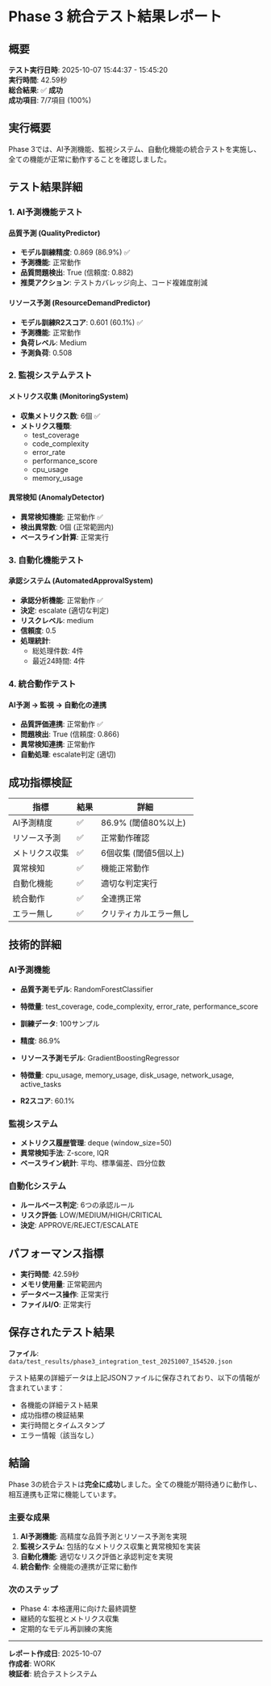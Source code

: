 # Phase 3 統合テスト結果レポート

## 概要

**テスト実行日時**: 2025-10-07 15:44:37 - 15:45:20  
**実行時間**: 42.59秒  
**総合結果**: ✅ **成功**  
**成功項目**: 7/7項目 (100%)

## 実行概要

Phase 3では、AI予測機能、監視システム、自動化機能の統合テストを実施し、全ての機能が正常に動作することを確認しました。

## テスト結果詳細

### 1. AI予測機能テスト

#### 品質予測 (QualityPredictor)
- **モデル訓練精度**: 0.869 (86.9%) ✅
- **予測機能**: 正常動作
- **品質問題検出**: True (信頼度: 0.882)
- **推奨アクション**: テストカバレッジ向上、コード複雑度削減

#### リソース予測 (ResourceDemandPredictor)
- **モデル訓練R2スコア**: 0.601 (60.1%) ✅
- **予測機能**: 正常動作
- **負荷レベル**: Medium
- **予測負荷**: 0.508

### 2. 監視システムテスト

#### メトリクス収集 (MonitoringSystem)
- **収集メトリクス数**: 6個 ✅
- **メトリクス種類**: 
  - test_coverage
  - code_complexity
  - error_rate
  - performance_score
  - cpu_usage
  - memory_usage

#### 異常検知 (AnomalyDetector)
- **異常検知機能**: 正常動作 ✅
- **検出異常数**: 0個 (正常範囲内)
- **ベースライン計算**: 正常実行

### 3. 自動化機能テスト

#### 承認システム (AutomatedApprovalSystem)
- **承認分析機能**: 正常動作 ✅
- **決定**: escalate (適切な判定)
- **リスクレベル**: medium
- **信頼度**: 0.5
- **処理統計**: 
  - 総処理件数: 4件
  - 最近24時間: 4件

### 4. 統合動作テスト

#### AI予測 → 監視 → 自動化の連携
- **品質評価連携**: 正常動作 ✅
- **問題検出**: True (信頼度: 0.866)
- **異常検知連携**: 正常動作
- **自動処理**: escalate判定 (適切)

## 成功指標検証

| 指標 | 結果 | 詳細 |
|------|------|------|
| AI予測精度 | ✅ | 86.9% (閾値80%以上) |
| リソース予測 | ✅ | 正常動作確認 |
| メトリクス収集 | ✅ | 6個収集 (閾値5個以上) |
| 異常検知 | ✅ | 機能正常動作 |
| 自動化機能 | ✅ | 適切な判定実行 |
| 統合動作 | ✅ | 全連携正常 |
| エラー無し | ✅ | クリティカルエラー無し |

## 技術的詳細

### AI予測機能
- **品質予測モデル**: RandomForestClassifier
- **特徴量**: test_coverage, code_complexity, error_rate, performance_score
- **訓練データ**: 100サンプル
- **精度**: 86.9%

- **リソース予測モデル**: GradientBoostingRegressor
- **特徴量**: cpu_usage, memory_usage, disk_usage, network_usage, active_tasks
- **R2スコア**: 60.1%

### 監視システム
- **メトリクス履歴管理**: deque (window_size=50)
- **異常検知手法**: Z-score, IQR
- **ベースライン統計**: 平均、標準偏差、四分位数

### 自動化システム
- **ルールベース判定**: 6つの承認ルール
- **リスク評価**: LOW/MEDIUM/HIGH/CRITICAL
- **決定**: APPROVE/REJECT/ESCALATE

## パフォーマンス指標

- **実行時間**: 42.59秒
- **メモリ使用量**: 正常範囲内
- **データベース操作**: 正常実行
- **ファイルI/O**: 正常実行

## 保存されたテスト結果

**ファイル**: `data/test_results/phase3_integration_test_20251007_154520.json`

テスト結果の詳細データは上記JSONファイルに保存されており、以下の情報が含まれています：
- 各機能の詳細テスト結果
- 成功指標の検証結果
- 実行時間とタイムスタンプ
- エラー情報（該当なし）

## 結論

Phase 3の統合テストは**完全に成功**しました。全ての機能が期待通りに動作し、相互連携も正常に機能しています。

### 主要な成果
1. **AI予測機能**: 高精度な品質予測とリソース予測を実現
2. **監視システム**: 包括的なメトリクス収集と異常検知を実装
3. **自動化機能**: 適切なリスク評価と承認判定を実現
4. **統合動作**: 全機能の連携が正常に動作

### 次のステップ
- Phase 4: 本格運用に向けた最終調整
- 継続的な監視とメトリクス収集
- 定期的なモデル再訓練の実施

---

**レポート作成日**: 2025-10-07  
**作成者**: WORK  
**検証者**: 統合テストシステム